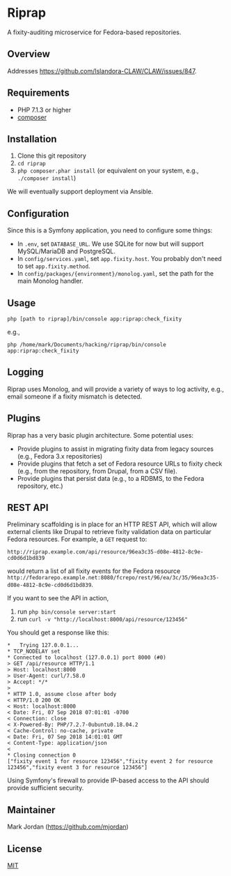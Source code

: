 # Riprap

A fixity-auditing microservice for Fedora-based repositories.

## Overview

Addresses https://github.com/Islandora-CLAW/CLAW/issues/847.

## Requirements

* PHP 7.1.3 or higher
* [composer](https://getcomposer.org/)

## Installation

1. Clone this git repository
1. `cd riprap`
1. `php composer.phar install` (or equivalent on your system, e.g., `./composer install`)

We will eventually support deployment via Ansible.

## Configuration

Since this is a Symfony application, you need to configure some things:

* In `.env`, set `DATABASE_URL`. We use SQLite for now but will support MySQL/MariaDB and PostgreSQL.
* In `config/services.yaml`, set `app.fixity.host`. You probably don't need to set `app.fixity.method`.
* In `config/packages/{environment}/monolog.yaml`, set the path for the main Monolog handler.

## Usage

`php [path to riprap]/bin/console app:riprap:check_fixity`

e.g.,

`php /home/mark/Documents/hacking/riprap/bin/console app:riprap:check_fixity`

## Logging

Riprap uses Monolog, and will provide a variety of ways to log activity, e.g., email someone if a fixity mismatch is detected.

## Plugins

Riprap has a very basic plugin architecture. Some potential uses:

* Provide plugins to assist in migrating fixity data from legacy sources (e.g., Fedora 3.x repositories)
* Provide plugins that fetch a set of Fedora resource URLs to fixity check (e.g., from the repository, from Drupal, from a CSV file).
* Provide plugins that persist data (e.g., to a RDBMS, to the Fedora repository, etc.)

## REST API

Preliminary scaffolding is in place for an HTTP REST API, which will allow external clients like Drupal to retrieve fixity validation data on particular Fedora resources. For example, a `GET` request to:

`http://riprap.example.com/api/resource/96ea3c35-d08e-4812-8c9e-cd0d6d1bd839`

would return a list of all fixity events for the Fedora resource `http://fedorarepo.example.net:8080/fcrepo/rest/96/ea/3c/35/96ea3c35-d08e-4812-8c9e-cd0d6d1bd839`.

If you want to see the API in action,

1. run `php bin/console server:start`
1. run `curl -v "http://localhost:8000/api/resource/123456"`

You should get a response like this:

```
*   Trying 127.0.0.1...
* TCP_NODELAY set
* Connected to localhost (127.0.0.1) port 8000 (#0)
> GET /api/resource HTTP/1.1
> Host: localhost:8000
> User-Agent: curl/7.58.0
> Accept: */*
> 
* HTTP 1.0, assume close after body
< HTTP/1.0 200 OK
< Host: localhost:8000
< Date: Fri, 07 Sep 2018 07:01:01 -0700
< Connection: close
< X-Powered-By: PHP/7.2.7-0ubuntu0.18.04.2
< Cache-Control: no-cache, private
< Date: Fri, 07 Sep 2018 14:01:01 GMT
< Content-Type: application/json
< 
* Closing connection 0
["fixity event 1 for resource 123456","fixity event 2 for resource 123456","fixity event 3 for resource 123456"]
```

Using Symfony's firewall to provide IP-based access to the API should provide sufficient security.

## Maintainer

Mark Jordan (https://github.com/mjordan)

## License

[MIT](https://opensource.org/licenses/MIT)

